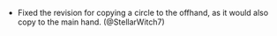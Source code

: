 - Fixed the revision for copying a circle to the offhand, as it would also copy to the main hand. (@StellarWitch7)